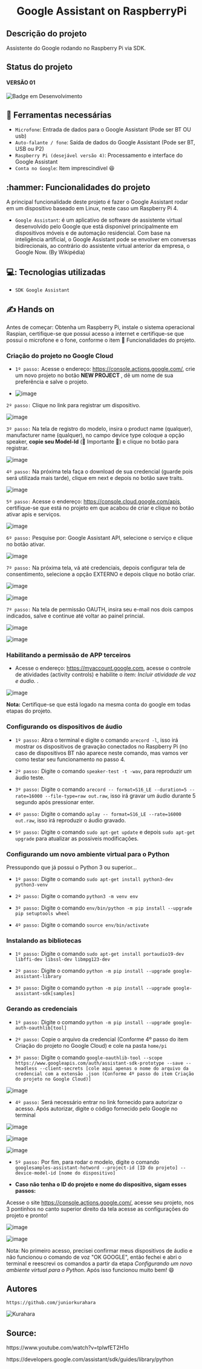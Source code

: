 <h1 align="center"> Google Assistant on RaspberryPi </h1>

<h2> Descrição do projeto </h2>
<p> Assistente do Google rodando no Raspberry Pi via SDK. </p>

<h2> Status do projeto </h2>
<h4 align="left"> VERSÃO 01 </h4>

![Badge em Desenvolvimento](http://img.shields.io/static/v1?label=STATUS&message=EM%20DESENVOLVIMENTO&color=GREEN&style=for-the-badge)

<h2> 🔧 Ferramentas necessárias </h2>

- `Microfone`: Entrada de dados para o Google Assistant (Pode ser BT OU usb)
- `Auto-falante / fone`: Saída de dados do Google Assistant (Pode ser BT, USB ou P2)
- `Raspberry Pi (desejável versão 4)`: Processamento e interface do Google Assistant
- `Conta no Google`: Item imprescindível 😆

<h2> :hammer: Funcionalidades do projeto </h2>

A principal funcionalidade deste projeto é fazer o Google Assistant rodar em um dispositivo baseado em Linux, neste caso um Raspberry Pi 4.

- `Google Assistant`: é um aplicativo de software de assistente virtual desenvolvido pelo Google que está disponível principalmente em dispositivos móveis e de automação residencial. Com base na inteligência artificial, o Google Assistant pode se envolver em conversas bidirecionais, ao contrário do assistente virtual anterior da empresa, o Google Now. (By Wikipédia)

 
<h2> 💻: Tecnologias utilizadas </h2>

- `SDK Google Assistant`

<h2> ✍️ Hands on </h2>

Antes de começar: Obtenha um Raspberry Pi, instale o sistema operacional Raspian, certifique-se que possui acesso a internet e certifique-se que possui o microfone e o fone, conforme o item :hammer: Funcionalidades do projeto.


<h3> Criação do projeto no Google Cloud </h3>

- `1º passo:` Acesse o endereço: https://console.actions.google.com/, crie um novo projeto no botão <b> NEW PROJECT </b>, dê um nome de sua preferência e salve o projeto.

- ![image](https://user-images.githubusercontent.com/68716232/175789329-70c14247-7798-4577-b5d2-0a1d6aec1d44.png)

`2º passo:` Clique no link para registrar um dispositivo.

![image](https://user-images.githubusercontent.com/68716232/175789452-13236e8a-d470-45a8-b2e6-a716df9bb4d4.png)

`3º passo:` Na tela de registro do modelo, insira o product name (qualquer), manufacturer name (qualquer), no campo device type coloque a opção speaker, <b>copie seu Model-Id</b> (🚨 Importante 🚨) e clique no botão para registrar.

![image](https://user-images.githubusercontent.com/68716232/175789590-795cddd4-6934-44df-a9cb-0938d3e0d1f6.png)

`4º passo:` Na próxima tela faça o download de sua credencial (guarde pois será utilizada mais tarde), clique em next e depois no botão save traits. 

![image](https://user-images.githubusercontent.com/68716232/175789642-ec2b96f4-c762-4cd6-949a-4dafa5f8985b.png)

`5º passo:` Acesse o endereço: https://console.cloud.google.com/apis, certifique-se que está no projeto em que acabou de criar e clique no botão ativar apis e serviços.

![image](https://user-images.githubusercontent.com/68716232/175789761-c5b1fdea-4153-4e35-9c5f-7a8f495f0e45.png)

`6º passo:` Pesquise por: Google Assistant API, selecione o serviço e clique no botão ativar.

![image](https://user-images.githubusercontent.com/68716232/175789820-fbf4aa96-2bfc-46bd-85fe-4eba23e29574.png)

`7º passo:` Na próxima tela, vá até credenciais, depois configurar tela de consentimento, selecione a opção EXTERNO e depois clique no botão criar.

![image](https://user-images.githubusercontent.com/68716232/175789887-f5d632b7-8355-4e67-af55-7e58827a065f.png)

![image](https://user-images.githubusercontent.com/68716232/175789926-eeadc9e0-d5cc-4acb-a04b-63f79b623133.png)

`7º passo:` Na tela de permissão OAUTH, insira seu e-mail nos dois campos indicados, salve e continue até voltar ao painel princial.

![image](https://user-images.githubusercontent.com/68716232/175789982-3a4bf5ec-4d15-46de-ab77-89a21bf43879.png)

![image](https://user-images.githubusercontent.com/68716232/175790010-12d3c9d5-fe93-4385-bf19-0017f79f44a8.png)


<h3> Habilitando a permissão de APP terceiros </h3>

- Acesse o endereço: https://myaccount.google.com, acesse o controle de atividades (activity controls) e habilite o item: <i>Incluir atividade de voz e áudio. </i>.

![image](https://user-images.githubusercontent.com/68716232/175830932-0757b6b4-54c4-4192-9be0-0826d3fea4c9.png)

<b>Nota:</b> Certifique-se que está logado na mesma conta do google em todas etapas do projeto.


<h3> Configurando os dispositivos de áudio </h3>

- `1º passo:` Abra o terminal e digite o comando `arecord -l`, isso irá mostrar os dispositivos de gravação conectados no Raspberry Pi (no caso de dispositivos BT não aparece neste comando, mas vamos ver como testar seu funcionamento no passo 4.

- `2º passo:` Digite o comando `speaker-test -t -wav`, para reproduzir um áudio teste.

- `3º passo:` Digite o comando `arecord -- format=S16_LE --duration=5 --rate=16000 --file-type=raw out.raw`, isso irá gravar um áudio durante 5 segundo após pressionar enter.

- `4º passo:` Digite o comando `aplay -- format=S16_LE --rate=16000 out.raw`, isso irá reproduzir o áudio gravado.

- `5º passo:` Digite o comando `sudo apt-get update` e depois `sudo apt-get upgrade` para atualizar as possiveis modificações.


<h3> Configurando um novo ambiente virtual para o Python </h3>

Pressupondo que já possui o Python 3 ou superior...

- `1º passo:` Digite  o comando `sudo apt-get install python3-dev python3-venv`

- `2º passo:` Digite  o comando `python3 -m venv env`

- `3º passo:` Digite  o comando `env/bin/python -m pip install --upgrade pip setuptools wheel`

- `4º passo:` Digite  o comando `source env/bin/activate`


<h3> Instalando as bibliotecas </h3>

- `1º passo:` Digite  o comando `sudo apt-get install portaudio19-dev libffi-dev libssl-dev libmpg123-dev`

- `2º passo:` Digite  o comando `python -m pip install --upgrade google-assistant-library`

- `3º passo:` Digite  o comando `python -m pip install --upgrade google-assistant-sdk[samples]`


<h3> Gerando as credenciais </h3>

- `1º passo:` Digite  o comando `python -m pip install --upgrade google-auth-oauthlib[tool]`

- `2º passo:` Copie o arquivo da credencial (Conforme 4º passo do item Criação do projeto no Google Cloud) e cole na pasta `home/pi`

- `3º passo:` Digite  o comando `google-oauthlib-tool --scope https://www.googleapis.com/auth/assistant-sdk-prototype --save --headless --client-secrets [cole aqui apenas o nome do arquivo da credencial com a extensão .json (Conforme 4º passo do item Criação do projeto no Google Cloud)]`

![image](https://user-images.githubusercontent.com/68716232/175842189-3bc9138f-75a8-4883-83b8-21371022c279.png)

- `4º passo:` Será necessário entrar no link fornecido para autorizar o acesso. Após autorizar, digite o código fornecido pelo Google no terminal

![image](https://user-images.githubusercontent.com/68716232/175842493-d363020e-ea78-4629-a748-c8643091fd14.png)

![image](https://user-images.githubusercontent.com/68716232/175842630-d8746c40-7481-4132-8737-04d9e23d928f.png)

![image](https://user-images.githubusercontent.com/68716232/175842685-0de61624-00c8-47a6-9286-1dfec57adda0.png)

- `5º passo:` Por fim, para rodar o modelo, digite o comando `googlesamples-assistant-hotword --project-id [ID do projeto] --device-model-id [nome do dispositivo]`


- <b>Caso não tenha o ID do projeto e nome do dispositivo, sigam esses passos:</b>

Acesse o site https://console.actions.google.com/, acesse seu projeto, nos 3 pontinhos no canto superior direito da tela acesse as configurações do projeto e pronto!

![image](https://user-images.githubusercontent.com/68716232/175843215-25472f5e-d2e9-4b27-9df5-e969be3168aa.png)

![image](https://user-images.githubusercontent.com/68716232/175843335-657727f0-79b7-4fc7-a8fc-2bb25f43bac8.png)

Nota: No primeiro acesso, precisei confirmar meus dispositivos de áudio e não funcionou o comando de voz "OK GOOGLE", então fechei e abri o terminal e reescrevi os comandos a partir da etapa <i>Configurando um novo ambiente virtual para o Python</i>. Após isso funcionou muito bem! 😄 


<h2> Autores </h2>

`https://github.com/juniorkurahara`

![Kurahara](https://user-images.githubusercontent.com/68716232/173880477-6429c7f5-bff5-462d-a2c0-6cadf59b07b7.jpg)
<h2> Source: </h2> 
 <p> https://www.youtube.com/watch?v=tplwfET2H1o </p>
 <p> https://developers.google.com/assistant/sdk/guides/library/python </p>
